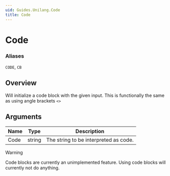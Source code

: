```yaml
---
uid: Guides.Unilang.Code
title: Code
---
```


# Code
### Aliases
`CODE`, `CB`

## Overview
Will initialize a code block with the given input. This is functionally the same as using angle brackets `<>`

## Arguments
| Name        | Type        | Description                           |
| ----------- | ----------- | ------------------------------------- |
| Code        | string      | The string to be interpreted as code. |

> [!WARNING]
> Code blocks are currently an unimplemented feature. Using code blocks will currently not do anything.